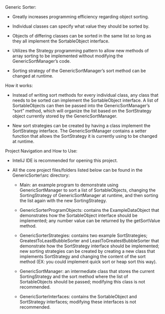 Generic Sorter:

- Greatly increases programming efficiency regarding object sorting.

- Individual classes can specify what value they should be sorted by.

- Objects of differing classes can be sorted in the same list so long as they all implement the SortableObject interface.

- Utilizes the Strategy programming pattern to allow new methods of array sorting to be implemented without modifying the GenericSortManager’s code. 

- Sorting strategy of the GenericSortManager’s sort method can be changed at runtime.


How it works:

- Instead of writing sort methods for every individual class, any class that needs to be sorted can implement the SortableObject interface. A list of SortableObjects can then be passed into the GenericSortManager’s “sort” method, which will organize the list based on the SortStrategy object currently stored by the GenericSortManager.

- New sort strategies can be created by having a class implement the SortStrategy interface. The GenericSortManager contains a setter function that allows the SortStrategy it is currently using to be changed at runtime.


Project Navigation and How to Use:

- InteliJ IDE is recommended for opening this project.

- All the core project files/folders listed below can be found in the GenericSorter\src directory:
	
    - Main: an example program to demonstrate using GenericSortManager to sort a list of SortableObjects, changing the SortingStrategy of GenericSortManager at runtime, and then sorting the list again with the new SortingStrategy.

    - GenericSorterProgramObjects: contains the ExampleDataObject that demonstrates how the SortableObject interface should be implemented; any number value can be returned by the getSortValue method.

    - GenericSorterStrategies: contains two example SortStrategies; GreatestToLeastBubbleSorter and LeastToGreatestBubbleSorter that demonstrate how the SortStrategy interface should be implemented; new sorting strategies can be created by creating a new class that implements SortStrategy and changing the content of the sort method (EX: you could implement quick sort or heap sort this way).

    - GenericSortManager: an intermediate class that stores the current SortingStrategy and the sort method where the list of SortableObjects should be passed; modifying this class is not recommended.

    - GenericSorterInterfaces: contains the SortableObject and SortStrategy interfaces; modifying these interfaces is not recommended.
